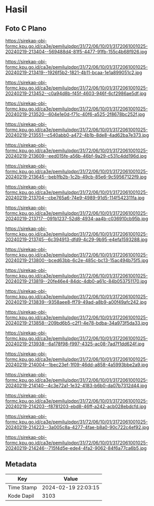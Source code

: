 # Hasil

## Foto C Plano

https://sirekap-obj-formc.kpu.go.id/ca3e/pemilu/pdpr/31/72/06/10/01/3172061001025-20240219-213404--569488d4-81f5-4477-91fb-155c4b68f926.jpg

https://sirekap-obj-formc.kpu.go.id/ca3e/pemilu/pdpr/31/72/06/10/01/3172061001025-20240219-213419--1926f5b2-1821-4b11-bcaa-1e1a899051c2.jpg

https://sirekap-obj-formc.kpu.go.id/ca3e/pemilu/pdpr/31/72/06/10/01/3172061001025-20240219-213452--c0a94d8b-f45f-4603-946f-6cf2986ae5df.jpg

https://sirekap-obj-formc.kpu.go.id/ca3e/pemilu/pdpr/31/72/06/10/01/3172061001025-20240219-213520--604e1e0d-f71c-40f6-a525-2f8678bc252f.jpg

https://sirekap-obj-formc.kpu.go.id/ca3e/pemilu/pdpr/31/72/06/10/01/3172061001025-20240219-213551--c540abb0-a472-4b1b-8de8-4ad62ba7e373.jpg

https://sirekap-obj-formc.kpu.go.id/ca3e/pemilu/pdpr/31/72/06/10/01/3172061001025-20240219-213609--eed015fe-a56b-46bf-9a29-c531c4dd196d.jpg

https://sirekap-obj-formc.kpu.go.id/ca3e/pemilu/pdpr/31/72/06/10/01/3172061001025-20240219-213645--beb1fb2b-1c2b-49cb-85e6-9c59567122f9.jpg

https://sirekap-obj-formc.kpu.go.id/ca3e/pemilu/pdpr/31/72/06/10/01/3172061001025-20240219-213704--cbe765a6-74e9-4989-91d5-114f542311fa.jpg

https://sirekap-obj-formc.kpu.go.id/ca3e/pemilu/pdpr/31/72/06/10/01/3172061001025-20240219-213717--091b1237-52d8-4934-aa4b-c036910cb95b.jpg

https://sirekap-obj-formc.kpu.go.id/ca3e/pemilu/pdpr/31/72/06/10/01/3172061001025-20240219-213745--6c394913-dfd9-4c29-9b95-e4efa1593288.jpg

https://sirekap-obj-formc.kpu.go.id/ca3e/pemilu/pdpr/31/72/06/10/01/3172061001025-20240219-213800--bced63bb-6c2e-485c-bc13-15ac494b75f5.jpg

https://sirekap-obj-formc.kpu.go.id/ca3e/pemilu/pdpr/31/72/06/10/01/3172061001025-20240219-213819--20fe46e4-84dc-4db0-a61c-84b053751170.jpg

https://sirekap-obj-formc.kpu.go.id/ca3e/pemilu/pdpr/31/72/06/10/01/3172061001025-20240219-213839--9358aee8-ff79-49ad-a8b9-a00f49afc242.jpg

https://sirekap-obj-formc.kpu.go.id/ca3e/pemilu/pdpr/31/72/06/10/01/3172061001025-20240219-213858--209bd6b5-c2f1-4e78-bdba-34a973f5da33.jpg

https://sirekap-obj-formc.kpu.go.id/ca3e/pemilu/pdpr/31/72/06/10/01/3172061001025-20240219-213938--6a178f98-f997-4325-ac08-7ad7f1dd624f.jpg

https://sirekap-obj-formc.kpu.go.id/ca3e/pemilu/pdpr/31/72/06/10/01/3172061001025-20240219-214004--1bec23ef-1f09-46dd-a858-4a5993bbe2a9.jpg

https://sirekap-obj-formc.kpu.go.id/ca3e/pemilu/pdpr/31/72/06/10/01/3172061001025-20240219-214140--4c3e72a1-1e32-4183-b6b0-da07b7312d44.jpg

https://sirekap-obj-formc.kpu.go.id/ca3e/pemilu/pdpr/31/72/06/10/01/3172061001025-20240219-214203--f8781203-ebd8-46ff-a242-acb028ebdcfd.jpg

https://sirekap-obj-formc.kpu.go.id/ca3e/pemilu/pdpr/31/72/06/10/01/3172061001025-20240219-214223--3a005c8a-4277-4fae-b8a0-90c722c4ef92.jpg

https://sirekap-obj-formc.kpu.go.id/ca3e/pemilu/pdpr/31/72/06/10/01/3172061001025-20240219-214246--715f4d5e-ede4-4fa2-9062-84f6a77ca6b5.jpg


## Metadata

| Key        | Value               |
| ---------- | ------------------- |
| Time Stamp | 2024-02-19 22:03:15 |
| Kode Dapil | 3103                |



